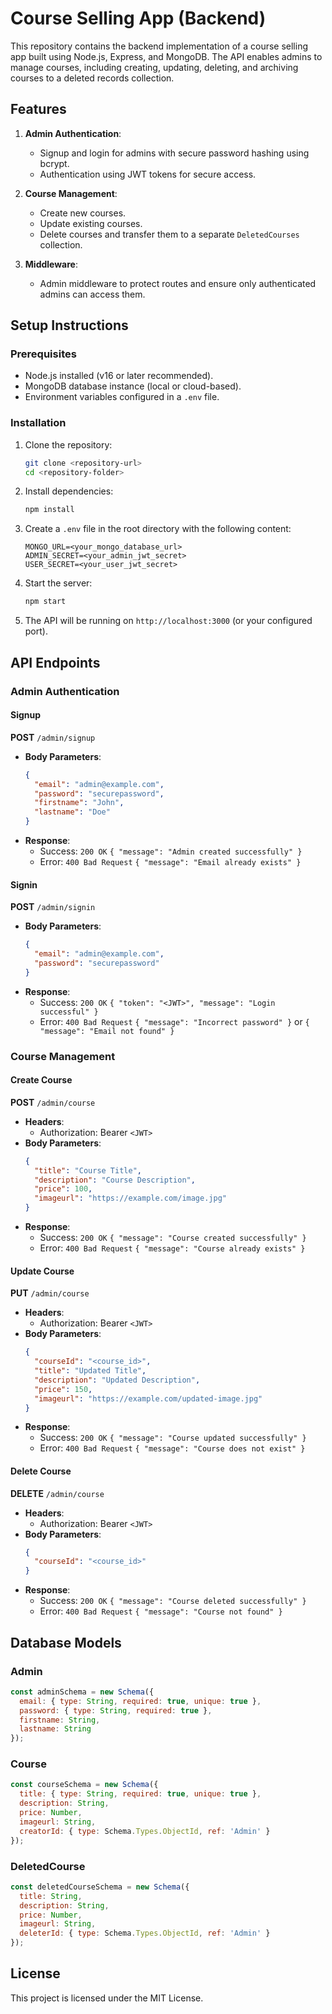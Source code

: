 # Course Selling App (Backend)

This repository contains the backend implementation of a course selling app built using Node.js, Express, and MongoDB. The API enables admins to manage courses, including creating, updating, deleting, and archiving courses to a deleted records collection.

## Features

1. **Admin Authentication**:
   - Signup and login for admins with secure password hashing using bcrypt.
   - Authentication using JWT tokens for secure access.

2. **Course Management**:
   - Create new courses.
   - Update existing courses.
   - Delete courses and transfer them to a separate `DeletedCourses` collection.

3. **Middleware**:
   - Admin middleware to protect routes and ensure only authenticated admins can access them.

## Setup Instructions

### Prerequisites

- Node.js installed (v16 or later recommended).
- MongoDB database instance (local or cloud-based).
- Environment variables configured in a `.env` file.

### Installation

1. Clone the repository:
   ```bash
   git clone <repository-url>
   cd <repository-folder>
   ```

2. Install dependencies:
   ```bash
   npm install
   ```

3. Create a `.env` file in the root directory with the following content:
   ```env
   MONGO_URL=<your_mongo_database_url>
   ADMIN_SECRET=<your_admin_jwt_secret>
   USER_SECRET=<your_user_jwt_secret>
   ```

4. Start the server:
   ```bash
   npm start
   ```

5. The API will be running on `http://localhost:3000` (or your configured port).

## API Endpoints

### Admin Authentication

#### Signup
**POST** `/admin/signup`
- **Body Parameters**:
  ```json
  {
    "email": "admin@example.com",
    "password": "securepassword",
    "firstname": "John",
    "lastname": "Doe"
  }
  ```
- **Response**:
  - Success: `200 OK` `{ "message": "Admin created successfully" }`
  - Error: `400 Bad Request` `{ "message": "Email already exists" }`

#### Signin
**POST** `/admin/signin`
- **Body Parameters**:
  ```json
  {
    "email": "admin@example.com",
    "password": "securepassword"
  }
  ```
- **Response**:
  - Success: `200 OK` `{ "token": "<JWT>", "message": "Login successful" }`
  - Error: `400 Bad Request` `{ "message": "Incorrect password" }` or `{ "message": "Email not found" }`

### Course Management

#### Create Course
**POST** `/admin/course`
- **Headers**:
  - Authorization: Bearer `<JWT>`
- **Body Parameters**:
  ```json
  {
    "title": "Course Title",
    "description": "Course Description",
    "price": 100,
    "imageurl": "https://example.com/image.jpg"
  }
  ```
- **Response**:
  - Success: `200 OK` `{ "message": "Course created successfully" }`
  - Error: `400 Bad Request` `{ "message": "Course already exists" }`

#### Update Course
**PUT** `/admin/course`
- **Headers**:
  - Authorization: Bearer `<JWT>`
- **Body Parameters**:
  ```json
  {
    "courseId": "<course_id>",
    "title": "Updated Title",
    "description": "Updated Description",
    "price": 150,
    "imageurl": "https://example.com/updated-image.jpg"
  }
  ```
- **Response**:
  - Success: `200 OK` `{ "message": "Course updated successfully" }`
  - Error: `400 Bad Request` `{ "message": "Course does not exist" }`

#### Delete Course
**DELETE** `/admin/course`
- **Headers**:
  - Authorization: Bearer `<JWT>`
- **Body Parameters**:
  ```json
  {
    "courseId": "<course_id>"
  }
  ```
- **Response**:
  - Success: `200 OK` `{ "message": "Course deleted successfully" }`
  - Error: `400 Bad Request` `{ "message": "Course not found" }`

## Database Models

### Admin
```javascript
const adminSchema = new Schema({
  email: { type: String, required: true, unique: true },
  password: { type: String, required: true },
  firstname: String,
  lastname: String
});
```

### Course
```javascript
const courseSchema = new Schema({
  title: { type: String, required: true, unique: true },
  description: String,
  price: Number,
  imageurl: String,
  creatorId: { type: Schema.Types.ObjectId, ref: 'Admin' }
});
```

### DeletedCourse
```javascript
const deletedCourseSchema = new Schema({
  title: String,
  description: String,
  price: Number,
  imageurl: String,
  deleterId: { type: Schema.Types.ObjectId, ref: 'Admin' }
});
```

## License
This project is licensed under the MIT License.
```
